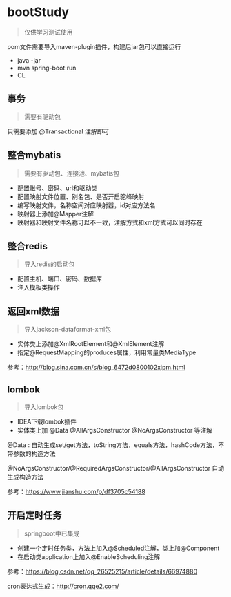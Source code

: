 # bootStudy
> 仅供学习测试使用

pom文件需要导入maven-plugin插件，构建后jar包可以直接运行

* java -jar
* mvn spring-boot:run
* CL


## 事务
> 需要有驱动包

只需要添加 @Transactional 注解即可

## 整合mybatis
> 需要有驱动包、连接池、mybatis包

* 配置账号、密码、url和驱动类
* 配置映射文件位置、别名包、是否开启驼峰映射
* 编写映射文件，名称空间对应映射器，id对应方法名
* 映射器上添加@Mapper注解
* 映射器和映射文件名称可以不一致，注解方式和xml方式可以同时存在




## 整合redis
> 导入redis的启动包

* 配置主机、端口、密码、数据库
* 注入模板类操作

## 返回xml数据
> 导入jackson-dataformat-xml包

* 实体类上添加@XmlRootElement和@XmlElement注解
* 指定@RequestMapping的produces属性，利用常量类MediaType

参考：http://blog.sina.com.cn/s/blog_6472d0800102xjpm.html

## lombok
> 导入lombok包

* IDEA下载lombok插件
* 实体类上加 @Data @AllArgsConstructor @NoArgsConstructor 等注解  

@Data : 自动生成set/get方法，toString方法，equals方法，hashCode方法，不带参数的构造方法 

@NoArgsConstructor/@RequiredArgsConstructor/@AllArgsConstructor 
自动生成构造方法

参考：https://www.jianshu.com/p/df3705c54188

## 开启定时任务
> springboot中已集成

* 创建一个定时任务类，方法上加入@Scheduled注解，类上加@Component
* 在启动类application上加入@EnableScheduling注解

参考：https://blog.csdn.net/qq_26525215/article/details/66974880

cron表达式生成：http://cron.qqe2.com/